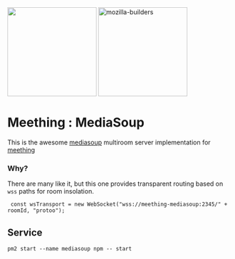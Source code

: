 <img src="https://i.imgur.com/XS79fTC.png" width=200> 

<img width="200" alt="mozilla-builders" src="https://user-images.githubusercontent.com/1423657/81992335-85346480-9643-11ea-8754-8275e98e06bc.png">


# Meething : MediaSoup

This is the awesome [mediasoup](https://mediasoup.org) multiroom server implementation for [meething](https://github.com/meething/meething) 

### Why?
There are many like it, but this one provides transparent routing based on `wss` paths for room insolation.

```
 const wsTransport = new WebSocket("wss://meething-mediasoup:2345/" + roomId, "protoo");
```

## Service
```
pm2 start --name mediasoup npm -- start
```
